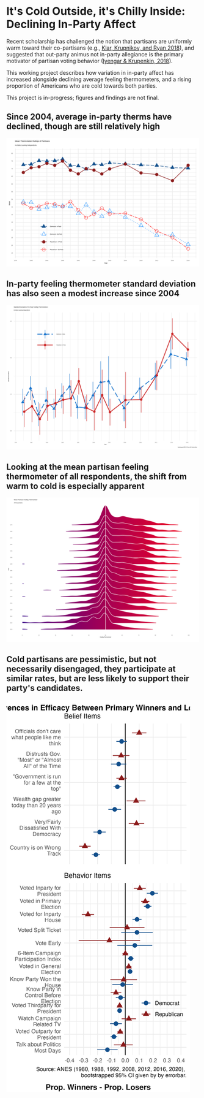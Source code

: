 # It's Cold Outside, it's Chilly Inside: Declining In-Party Affect

Recent scholarship has challenged the notion that partisans are uniformly warm toward their co-partisans (e.g.,  [Klar, Krupnikov, and Ryan 2018](https://academic.oup.com/poq/article-abstract/82/2/379/4996003)), and suggested that out-party animus not in-party allegiance is the primary motivator of partisan voting behavior ([Iyengar & Krupenkin, 2018](https://onlinelibrary.wiley.com/doi/full/10.1111/pops.12487)). 

This working project describes how variation in in-party affect has increased alongside declining average feeling thermometers, and a rising proportion of Americans who are cold towards both parties.

This project is in-progress; figures and findings are not final.


## Since 2004, average in-party therms have declined, though are still relatively high
![Particularly for Republicans, in-party therms have declined](fig/gg-mean-ns.png)

## In-party feeling thermometer standard deviation has also seen a modest increase since 2004
![increasing in-party FT SD since 2004](fig/gg-sd-ns.png)


## Looking at the mean partisan feeling thermometer of all respondents, the shift from warm to cold is especially apparent
![The distribution of mean partisan feeling thermometers has shifted from right to left skew](fig/gg-ridge-all.png)

## Cold partisans are pessimistic, but not necessarily disengaged, they participate at similar rates, but are less likely to support their party's candidates.
![Differences between cold and warm partisans attitudes and behavior.](fig/gg-strict-pooled-combined.png)
